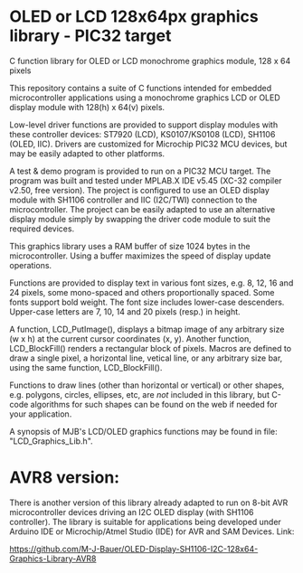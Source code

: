# OLED or LCD 128x64px graphics library - PIC32 target
C function library for OLED or LCD monochrome graphics module, 128 x 64 pixels

This repository contains a suite of C functions intended for embedded microcontroller applications
using a monochrome graphics LCD or OLED display module with 128(h) x 64(v) pixels.

Low-level driver functions are provided to support display modules with these controller devices:
ST7920 (LCD), KS0107/KS0108 (LCD), SH1106 (OLED, IIC).  Drivers are customized for Microchip PIC32
MCU devices, but may be easily adapted to other platforms.

A test & demo program is provided to run on a PIC32 MCU target. The program was built and tested
under MPLAB.X IDE v5.45 (XC-32 compiler v2.50, free version). The project is configured to use an
OLED display module with SH1106 controller and IIC (I2C/TWI) connection to the microcontroller.
The project can be easily adapted to use an alternative display module simply by swapping the
driver code module to suit the required devices.

This graphics library uses a RAM buffer of size 1024 bytes in the microcontroller. Using a buffer
maximizes the speed of display update operations.

Functions are provided to display text in various font sizes, e.g. 8, 12, 16 and 24 pixels, some
mono-spaced and others proportionally spaced. Some fonts support bold weight. The font size
includes lower-case descenders. Upper-case letters are 7, 10, 14 and 20 pixels (resp.) in height.

A function, LCD_PutImage(), displays a bitmap image of any arbitrary size (w x h) at the current
cursor coordinates (x, y). Another function, LCD_BlockFill() renders a rectangular block of pixels.
Macros are defined to draw a single pixel, a horizontal line, vetical line, or any arbitrary size
bar, using the same function, LCD_BlockFill().

Functions to draw lines (other than horizontal or vertical) or other shapes, e.g. polygons, circles,
ellipses, etc, are *not* included in this library, but C-code algorithms for such shapes can be
found on the web if needed for your application.

A synopsis of MJB's LCD/OLED graphics functions may be found in file: "LCD_Graphics_Lib.h".

# AVR8 version:

There is another version of this library already adapted to run on 8-bit AVR microcontroller devices
driving an I2C OLED display (with SH1106 controller). The library is suitable for applications being
developed under Arduino IDE or Microchip/Atmel Studio (IDE) for AVR and SAM Devices. Link:

https://github.com/M-J-Bauer/OLED-Display-SH1106-I2C-128x64-Graphics-Library-AVR8
